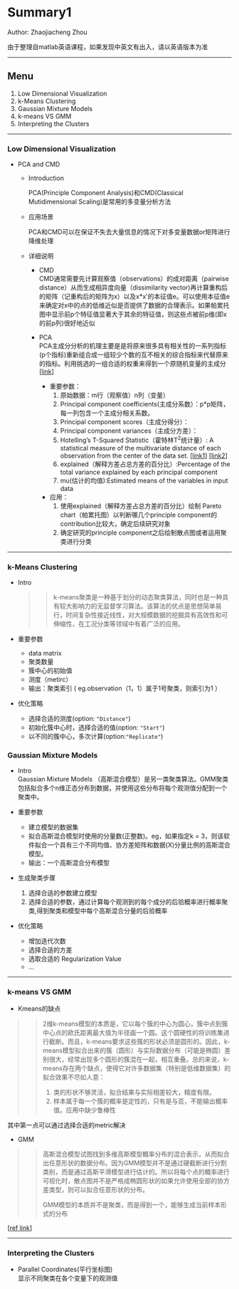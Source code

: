 # Summary1

Author: Zhaojiacheng Zhou

由于整理自matlab英语课程，如果发现中英文有出入，请以英语版本为准

---

## Menu

1. Low Dimensional Visualization
2. k-Means Clustering
3. Gaussian Mixture Models
4. k-means VS GMM
5. Interpreting the Clusters

---

### Low Dimensional Visualization

- PCA and CMD
  - Introduction

    PCA(Principle Component Analysis)和CMD(Classical Mutidimensional Scaling)是常用的多变量分析方法

  - 应用场景

    PCA和CMD可以在保证不失去大量信息的情况下对多变量数据or矩阵进行降维处理

  - 详细说明
    - CMD  
      CMD通常需要先计算观察值（observations）的成对距离（pairwise distance）从而生成相异度向量（dissimilarity vector)再计算重构后的矩阵（记重构后的矩阵为x）以及x*x'的本征值e。可以使用本征值e来确定对x中的点的低维近似是否提供了数据的合理表示。如果帕累托图中显示前p个特征值显著大于其余的特征值，则这些点被前p维(即x的前p列)很好地近似
    - PCA  
      PCA主成分分析的机理主要是是将原来很多具有相关性的一系列指标(p个指标)重新组合成一组较少个数的互不相关的综合指标来代替原来的指标。利用挑选的一组合适的权重来得到一个原随机变量的主成分[[link](https://anl.sjtu.edu.cn/mcm/docs/name/主成分分析PCA)]

      - 重要参数：  
        1. 原始数据：m行（观察值）n列（变量）
        2. Principal component coefficients(主成分系数）：p*p矩阵，每一列包含一个主成分相关系数。
        3. Principal component scores（主成分得分）：
        4. Principal component variances（主成分方差）：
        5. Hotelling’s T-Squared Statistic（霍特林T$^2$统计量）: A statistical measure of the multivariate distance of each observation from the center of the data set.
        [[link1](https://online.stat.psu.edu/stat505/lesson/7/7.1/7.1.15)]
        [[link2](T-squared-Test.pdf)]
        6. explained（解释方差占总方差的百分比）:Percentage of the total variance explained by each principal component
        7. mu(估计的均值):Estimated means of the variables in input data
      - 应用：  
        1. 使用explained（解释方差占总方差的百分比）绘制 Pareto chart（帕累托图）以判断哪几个principle component的contribution比较大，确定后续研究对象
        2. 确定研究的principle component之后绘制散点图或者运用聚类进行分类

---

### k-Means Clustering

- Intro
  >>k-means聚类是一种基于划分的动态聚类算法，同时也是一种具有较大影响力的无监督学习算法。该算法的优点是思想简单易行，时间复杂性接近线性，对大规模数据的挖掘具有高效性和可伸缩性，在工况分类等领域中有着广泛的应用。

- 重要参数
  - data matrix
  - 聚类数量
  - 簇中心的初始值
  - 测度（metirc）
  - 输出：聚类索引 ( eg.observation（1，1）属于1号聚类，则索引为1 ）

- 优化策略
  - 选择合适的测度(option: `"Distance"`)
  - 初始化簇中心时，选择合适的值(option: `"Start"`)
  - 以不同的簇中心，多次计算(option:`"Replicate"`)

### Gaussian Mixture Models

- Intro  
  Gaussian Mixture Models （高斯混合模型）是另一类聚类算法。GMM聚类包括拟合多个n维正态分布到数据，并使用这些分布将每个观测值分配到一个聚类中。

- 重要参数
  - 建立模型的数据集
  - 拟合高斯混合模型时使用的分量数(正整数)。eg，如果指定k = 3，则该软件拟合一个具有三个不同均值、协方差矩阵和数据(X)分量比例的高斯混合模型。
  - 输出：一个高斯混合分布模型

- 生成聚类步骤
  1. 选择合适的参数建立模型
  2. 选择合适的参数，通过计算每个观测到的每个成分的后验概率进行概率聚类,得到聚类和模型中每个高斯混合分量的后验概率

- 优化策略
  - 增加迭代次数
  - 选择合适的方差
  - 选取合适的 Regularization Value
  - ...

---

### k-means VS GMM

- Kmeans的缺点

>>2维k-means模型的本质是，它以每个簇的中心为圆心，簇中点到簇中心点的欧氏距离最大值为半径画一个圆。这个圆硬性的将训练集进行截断。而且，k-means要求这些簇的形状必须是圆形的。因此，k-means模型拟合出来的簇（圆形）与实际数据分布（可能是椭圆）差别很大，经常出现多个圆形的簇混在一起，相互重叠。总的来说，k-means存在两个缺点，使得它对许多数据集（特别是低维数据集）的拟合效果不尽如人意：
>>
>>1. 类的形状不够灵活，拟合结果与实际相差较大，精度有限。
>>2. 样本属于每一个簇的概率是定性的，只有是与否，不能输出概率值。应用中缺少鲁棒性

其中第一点可以通过选择合适的metric解决

- GMM

>>高斯混合模型试图找到多维高斯模型概率分布的混合表示，从而拟合出任意形状的数据分布。因为GMM模型并不是通过硬截断进行分割类别，而是通过高斯平滑模型进行估计的。所以将每个点的概率进行可视化时，散点图并不是严格成椭圆形状的如果允许使用全部的协方差类型，则可以拟合任意形状的分布。
>>
>>GMM模型的本质并不是聚类，而是得到一个，能够生成当前样本形式的分布

[[ref link](https://zhuanlan.zhihu.com/p/81255623)]

---

### Interpreting the Clusters

- Parallel Coordinates(平行坐标图)  
    显示不同聚类在各个变量下的观测值

